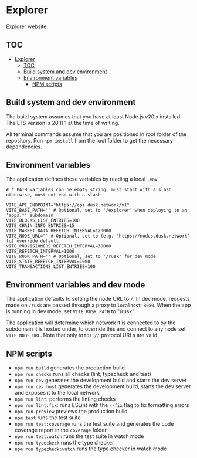 # Explorer

Explorer website.

## TOC

- [Explorer](#explorer)
  - [TOC](#toc)
  - [Build system and dev environment](#build-system-and-dev-environment)
  - [Environment variables](#environment-variables)
    - [NPM scripts](#npm-scripts)

## Build system and dev environment

The build system assumes that you have at least Node.js v20.x installed. The LTS version is 20.11.1 at the time of writing.

All terminal commands assume that you are positioned in root folder of the repository.
Run `npm install` from the root folder to get the necessary dependencies.

## Environment variables

The application defines these variables by reading a local `.env`

```
# *_PATH variables can be empty string, must start with a slash otherwise, must not end with a slash

VITE_API_ENDPOINT="https://api.dusk.network/v1"
VITE_BASE_PATH="" # Optional, set to '/explorer' when deploying to an 'apps.*' subdomain
VITE_BLOCKS_LIST_ENTRIES=100
VITE_CHAIN_INFO_ENTRIES=15
VITE_MARKET_DATA_REFETCH_INTERVAL=120000
VITE_NODE_URL="" # Optional, set to (e.g. 'https://nodes.dusk.network' to) override default
VITE_PROVISIONERS_REFETCH_INTERVAL=30000
VITE_REFETCH_INTERVAL=1000
VITE_RUSK_PATH="" # Optional, set to '/rusk' for dev mode
VITE_STATS_REFETCH_INTERVAL=1000
VITE_TRANSACTIONS_LIST_ENTRIES=100
```

## Environment variables and dev mode

The application defaults to setting the node URL to `/`. In dev mode, requests made on `/rusk` are passed through a proxy to `localhost:8080`. When the app is running in dev mode, set `VITE_RUSK_PATH` to "/rusk".

The application will determine which network it is connected to by the subdomain it is hosted under, to override this and connect to any node set `VITE_NODE_URL`. Note that only `https://` protocol URLs are valid.

## NPM scripts

- `npm run build` generates the production build
- `npm run checks` runs all checks (lint, typecheck and test)
- `npm run dev` generates the development build and starts the dev server
- `npm run dev:host` generates the development build, starts the dev server and exposes it to the local network
- `npm run lint`: performs the linting checks
- `npm run lint:fix`: runs ESLint with the `--fix` flag to fix formatting errors
- `npm run preview` previews the production build
- `npm test` runs the test suite
- `npm run test:coverage` runs the test suite and generates the code coverage report in the `coverage` folder
- `npm run test:watch` runs the test suite in watch mode
- `npm run typecheck` runs the type checker
- `npm run typecheck:watch` runs the type checker in watch mode
